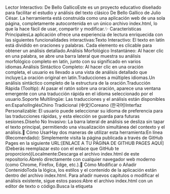 Lector Interactivo: De Bello GallicoEste es un proyecto educativo diseñado para facilitar el estudio y análisis del texto clásico De Bello Gallico de Julio César. La herramienta está construida como una aplicación web de una sola página, completamente autocontenida en un único archivo index.html, lo que la hace fácil de usar, compartir y modificar.✨ Características PrincipalesLa aplicación ofrece una experiencia de lectura enriquecida con las siguientes funcionalidades interactivas:Texto Interactivo: El texto en latín está dividido en oraciones y palabras. Cada elemento es clicable para obtener un análisis detallado.Análisis Morfológico Instantáneo: Al hacer clic en una palabra, se abre una barra lateral que muestra su análisis morfológico completo en latín, junto con su significado en varios idiomas.Análisis Sintáctico Completo: Al hacer clic en una oración completa, el usuario es llevado a una vista de análisis detallado que incluye:La oración original en latín.Traducciones a múltiples idiomas.Un análisis sintáctico completo de la estructura de la oración.Traducción Rápida (Tooltip): Al pasar el ratón sobre una oración, aparece una ventana emergente con una traducción rápida en el idioma seleccionado por el usuario.Soporte Multilingüe: Las traducciones y el análisis están disponibles en:EspañolInglésChino Tradicional (中文)Coreano (한국어)Interfaz Personalizable: El usuario puede seleccionar su idioma de preferencia para las traducciones rápidas, y esta elección se guarda para futuras sesiones.Diseño No Invasivo: La barra lateral de análisis se desliza sin tapar el texto principal, permitiendo una visualización simultánea del contexto y el análisis.🚀 Cómo UsarHay dos maneras de utilizar esta herramienta:En línea (Recomendado): Simplemente visita la página publicada a través de GitHub Pages en la siguiente URL:[ENLACE A TU PÁGINA DE GITHUB PAGES AQUÍ] (Deberás reemplazar esto con el enlace que GitHub te proporcionó)Localmente:Descarga el archivo index.html de este repositorio.Ábrelo directamente con cualquier navegador web moderno (como Chrome, Firefox, Edge, etc.).🔧 Cómo Modificar o Añadir ContenidoToda la lógica, los estilos y el contenido de la aplicación están dentro del archivo index.html. Para añadir nuevos capítulos o modificar el análisis existente, sigue estos pasos:Abre el archivo index.html con un editor de texto o código.Busca la etiqueta <script> al final del archivo.Dentro del script, localiza la constante const paragrafus.Esta constante contiene un objeto con una lista llamada orationes. Cada elemento de esta lista es un objeto que representa una oración y contiene:id_orationis: Un identificador único para la oración (ej: 'o9').textus_latinus: El texto completo de la oración en latín.translationes: Un objeto con las traducciones (es, en, zh, ko).analysis_syntactica: Un string (puede contener HTML) con el análisis sintáctico.verba: Una lista de objetos, donde cada objeto representa una palabra con su id_verbi, terminus, analysis_morphologicus y significationes.Puedes editar estos objetos o añadir nuevos a la lista orationes para expandir el contenido de la herramienta.const paragrafus = {
    id: 1,
    orationes: [
        {
            id_orationis: 'o1',
            textus_latinus: "...",
            translationes: {
                es: '...',
                en: '...',
                zh: '...',
                ko: '...'
            },
            analysis_syntactica: `...`,
            verba: [
                { 
                    id_verbi: 'v1_1', 
                    terminus: 'Gallia', 
                    /* ... */ 
                },
                /* ... más palabras ... */
            ]
        },
        /* ... más oraciones ... */
    ]
};
📜 FuenteEl texto original en latín es Commentarii de Bello Gallico, escrito por Cayo Julio César. Las traducciones y análisis han sido compilados para este proyecto educativo.Este proyecto fue desarrollado como una herramienta de código abierto para estudiantes y entusiastas de los clásicos.
